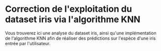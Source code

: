 # Correction de l'exploitation du dataset iris via l'algorithme KNN

Vous trouverez ici une analyse du dataset iris, ainsi qu'une implémentation de l'algorithme KNN afin de réaliser des prédictions sur l'espèce d'une iris entrée par l'utilisateur.


